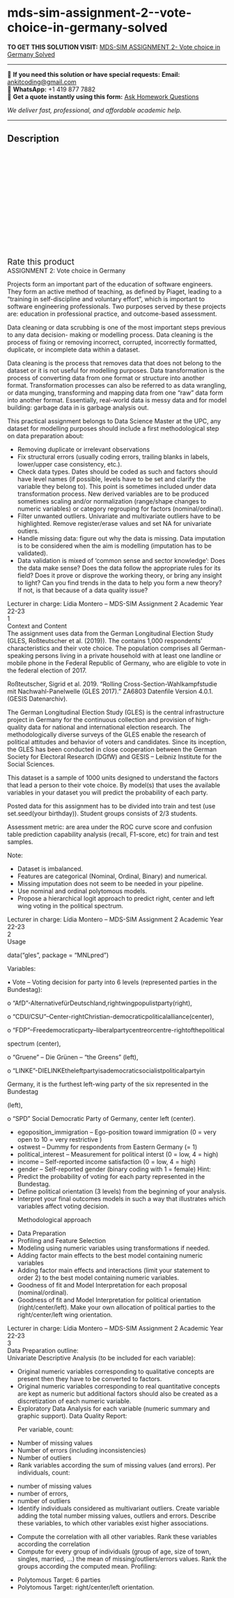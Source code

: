 # mds-sim-assignment-2--vote-choice-in-germany-solved
**TO GET THIS SOLUTION VISIT:** [MDS-SIM ASSIGNMENT 2- Vote choice in Germany Solved](https://www.ankitcodinghub.com/product/mds-sim-assignment-2-vote-choice-in-germany-solved/)


---

📩 **If you need this solution or have special requests:** **Email:** ankitcoding@gmail.com  
📱 **WhatsApp:** +1 419 877 7882  
📄 **Get a quote instantly using this form:** [Ask Homework Questions](https://www.ankitcodinghub.com/services/ask-homework-questions/)

*We deliver fast, professional, and affordable academic help.*

---

<h2>Description</h2>



<div class="kk-star-ratings kksr-auto kksr-align-center kksr-valign-top" data-payload="{&quot;align&quot;:&quot;center&quot;,&quot;id&quot;:&quot;101121&quot;,&quot;slug&quot;:&quot;default&quot;,&quot;valign&quot;:&quot;top&quot;,&quot;ignore&quot;:&quot;&quot;,&quot;reference&quot;:&quot;auto&quot;,&quot;class&quot;:&quot;&quot;,&quot;count&quot;:&quot;0&quot;,&quot;legendonly&quot;:&quot;&quot;,&quot;readonly&quot;:&quot;&quot;,&quot;score&quot;:&quot;0&quot;,&quot;starsonly&quot;:&quot;&quot;,&quot;best&quot;:&quot;5&quot;,&quot;gap&quot;:&quot;4&quot;,&quot;greet&quot;:&quot;Rate this product&quot;,&quot;legend&quot;:&quot;0\/5 - (0 votes)&quot;,&quot;size&quot;:&quot;24&quot;,&quot;title&quot;:&quot;MDS-SIM ASSIGNMENT 2- Vote choice in Germany Solved&quot;,&quot;width&quot;:&quot;0&quot;,&quot;_legend&quot;:&quot;{score}\/{best} - ({count} {votes})&quot;,&quot;font_factor&quot;:&quot;1.25&quot;}">

<div class="kksr-stars">

<div class="kksr-stars-inactive">
            <div class="kksr-star" data-star="1" style="padding-right: 4px">


<div class="kksr-icon" style="width: 24px; height: 24px;"></div>
        </div>
            <div class="kksr-star" data-star="2" style="padding-right: 4px">


<div class="kksr-icon" style="width: 24px; height: 24px;"></div>
        </div>
            <div class="kksr-star" data-star="3" style="padding-right: 4px">


<div class="kksr-icon" style="width: 24px; height: 24px;"></div>
        </div>
            <div class="kksr-star" data-star="4" style="padding-right: 4px">


<div class="kksr-icon" style="width: 24px; height: 24px;"></div>
        </div>
            <div class="kksr-star" data-star="5" style="padding-right: 4px">


<div class="kksr-icon" style="width: 24px; height: 24px;"></div>
        </div>
    </div>

<div class="kksr-stars-active" style="width: 0px;">
            <div class="kksr-star" style="padding-right: 4px">


<div class="kksr-icon" style="width: 24px; height: 24px;"></div>
        </div>
            <div class="kksr-star" style="padding-right: 4px">


<div class="kksr-icon" style="width: 24px; height: 24px;"></div>
        </div>
            <div class="kksr-star" style="padding-right: 4px">


<div class="kksr-icon" style="width: 24px; height: 24px;"></div>
        </div>
            <div class="kksr-star" style="padding-right: 4px">


<div class="kksr-icon" style="width: 24px; height: 24px;"></div>
        </div>
            <div class="kksr-star" style="padding-right: 4px">


<div class="kksr-icon" style="width: 24px; height: 24px;"></div>
        </div>
    </div>
</div>


<div class="kksr-legend" style="font-size: 19.2px;">
            <span class="kksr-muted">Rate this product</span>
    </div>
    </div>
<div class="page" title="Page 1">
<div class="section">
<div class="layoutArea">
<div class="column">
ASSIGNMENT 2: Vote choice in Germany

Projects form an important part of the education of software engineers. They form an active method of teaching, as defined by Piaget, leading to a “training in self-discipline and voluntary effort”, which is important to software engineering professionals. Two purposes served by these projects are: education in professional practice, and outcome-based assessment.

Data cleaning or data scrubbing is one of the most important steps previous to any data decision- making or modelling process. Data cleaning is the process of fixing or removing incorrect, corrupted, incorrectly formatted, duplicate, or incomplete data within a dataset.

Data cleaning is the process that removes data that does not belong to the dataset or it is not useful for modelling purposes. Data transformation is the process of converting data from one format or structure into another format. Transformation processes can also be referred to as data wrangling, or data munging, transforming and mapping data from one “raw” data form into another format. Essentially, real-world data is messy data and for model building: garbage data in is garbage analysis out.

This practical assignment belongs to Data Science Master at the UPC, any dataset for modelling purposes should include a first methodological step on data preparation about:

<ul>
<li>Removing duplicate or irrelevant observations</li>
<li>Fix structural errors (usually coding errors, trailing blanks in labels, lower/upper case
consistency, etc.).
</li>
<li>Check data types. Dates should be coded as such and factors should have level names (if
possible, levels have to be set and clarify the variable they belong to). This point is sometimes included under data transformation process. New derived variables are to be produced sometimes scaling and/or normalization (range/shape changes to numeric variables) or category regrouping for factors (nominal/ordinal).
</li>
<li>Filter unwanted outliers. Univariate and multivariate outliers have to be highlighted. Remove register/erase values and set NA for univariate outiers.</li>
<li>Handle missing data: figure out why the data is missing. Data imputation is to be considered when the aim is modelling (imputation has to be validated).</li>
<li>Data validation is mixed of ‘common sense and sector knowledge’: Does the data make sense? Does the data follow the appropriate rules for its field? Does it prove or disprove the working theory, or bring any insight to light? Can you find trends in the data to help you form a new theory? If not, is that because of a data quality issue?</li>
</ul>
</div>
</div>
<div class="layoutArea">
<div class="column">
Lecturer in charge: Lídia Montero – MDS-SIM Assignment 2 Academic Year 22-23

</div>
</div>
</div>
<div class="section">
<div class="layoutArea">
<div class="column">
1

</div>
</div>
</div>
</div>
<div class="page" title="Page 2">
<div class="section">
<div class="layoutArea">
<div class="column">
Context and Content

</div>
</div>
<div class="layoutArea">
<div class="column">
The assignment uses data from the German Longitudinal Election Study (GLES, Roßteutscher et al. (2019)). The contains 1,000 respondents’ characteristics and their vote choice. The population comprises all German-speaking persons living in a private household with at least one landline or mobile phone in the Federal Republic of Germany, who are eligible to vote in the federal election of 2017.

Roßteutscher, Sigrid et al. 2019. “Rolling Cross-Section-Wahlkampfstudie mit Nachwahl-Panelwelle (GLES 2017).” ZA6803 Datenfile Version 4.0.1. (GESIS Datenarchiv).

The German Longitudinal Election Study (GLES) is the central infrastructure project in Germany for the continuous collection and provision of high-quality data for national and international election research. The methodologically diverse surveys of the GLES enable the research of political attitudes and behavior of voters and candidates. Since its inception, the GLES has been conducted in close cooperation between the German Society for Electoral Research (DGfW) and GESIS – Leibniz Institute for the Social Sciences.

This dataset is a sample of 1000 units designed to understand the factors that lead a person to their vote choice. By model(s) that uses the available variables in your dataset you will predict the probability of each party.

Posted data for this assignment has to be divided into train and test (use set.seed(your birthday)). Student groups consists of 2/3 students.

Assessment metric: are area under the ROC curve score and confusion table prediction capability analysis (recall, F1-score, etc) for train and test samples.

Note:

<ul>
<li>Dataset is imbalanced.</li>
<li>Features are categorical (Nominal, Ordinal, Binary) and numerical.</li>
<li>Missing imputation does not seem to be needed in your pipeline.</li>
<li>Use nominal and ordinal polytomous models.</li>
<li>Propose a hierarchical logit approach to predict right, center and left wing voting in the
political spectrum.
</li>
</ul>
</div>
</div>
<div class="layoutArea">
<div class="column">
Lecturer in charge: Lídia Montero – MDS-SIM Assignment 2 Academic Year 22-23

</div>
</div>
</div>
<div class="section">
<div class="layoutArea">
<div class="column">
2

</div>
</div>
</div>
</div>
<div class="page" title="Page 3">
<div class="section">
<div class="layoutArea">
<div class="column">
Usage

data(“gles”, package = “MNLpred”)

Variables:

• Vote – Voting decision for party into 6 levels (represented parties in the Bundestag):

o “AfD”-AlternativefürDeutschland,rightwingpopulistparty(right),

o “CDU/CSU”–Center-rightChristian-democraticpoliticalalliance(center),

o “FDP”–Freedemocraticparty–liberalpartycentreorcentre-rightofthepolitical

spectrum (center),

o “Gruene” – Die Grünen – “the Greens” (left),

o “LINKE”-DIELINKEtheleftpartyisademocraticsocialistpoliticalpartyin

Germany, it is the furthest left-wing party of the six represented in the Bundestag

(left),

o “SPD” Social Democratic Party of Germany, center left (center).

<ul>
<li>egoposition_immigration – Ego-position toward immigration (0 = very open to 10 = very restrictive )</li>
<li>ostwest – Dummy for respondents from Eastern Germany (= 1)</li>
<li>political_interest – Measurement for political interst (0 = low, 4 = high)</li>
<li>income – Self-reported income satisfaction (0 = low, 4 = high)</li>
<li>gender – Self-reported gender (binary coding with 1 = female)
Hint:
</li>
<li>Predict the probability of voting for each party represented in the Bundestag.</li>
<li>Define political orientation (3 levels) from the beginning of your analysis.</li>
<li>Interpret your final outcomes models in such a way that illustrates which variables affect
voting decision.

Methodological approach
</li>
</ul>
<ul>
<li>Data Preparation</li>
<li>Profiling and Feature Selection</li>
<li>Modeling using numeric variables using transformations if needed.</li>
<li>Adding factor main effects to the best model containing numeric variables</li>
<li>Adding factor main effects and interactions (limit your statement to order 2) to the best
model containing numeric variables.
</li>
<li>Goodness of fit and Model Interpretation for each proposal (nominal/ordinal).</li>
<li>Goodness of fit and Model Interpretation for political orientation (right/center/left). Make
your own allocation of political parties to the right/center/left wing orientation.
</li>
</ul>
</div>
</div>
<div class="layoutArea">
<div class="column">
Lecturer in charge: Lídia Montero – MDS-SIM Assignment 2 Academic Year 22-23

</div>
</div>
</div>
<div class="section">
<div class="layoutArea">
<div class="column">
3

</div>
</div>
</div>
</div>
<div class="page" title="Page 4">
<div class="layoutArea">
<div class="column">
Data Preparation outline:

</div>
</div>
<div class="layoutArea">
<div class="column">
Univariate Descriptive Analysis (to be included for each variable):

<ul>
<li>Original numeric variables corresponding to qualitative concepts are present then they have to be converted to factors.</li>
<li>Original numeric variables corresponding to real quantitative concepts are kept as numeric but additional factors should also be created as a discretization of each numeric variable.</li>
<li>Exploratory Data Analysis for each variable (numeric summary and graphic support).
Data Quality Report:

Per variable, count:
</li>
</ul>
<ul>
<li>Number of missing values</li>
<li>Number of errors (including inconsistencies)</li>
<li>Number of outliers</li>
<li>Rank variables according the sum of missing values (and errors).
Per individuals, count:
</li>
</ul>
<ul>
<li>number of missing values</li>
<li>number of errors,</li>
<li>number of outliers</li>
<li>Identify individuals considered as multivariant outliers.
Create variable adding the total number missing values, outliers and errors. Describe these variables, to which other variables exist higher associations.
</li>
</ul>
<ul>
<li>Compute the correlation with all other variables. Rank these variables according the correlation</li>
<li>Compute for every group of individuals (group of age, size of town, singles, married, …) the mean of missing/outliers/errors values. Rank the groups according the computed mean.
Profiling:
</li>
</ul>
<ul>
<li>Polytomous Target: 6 parties</li>
<li>Polytomous Target: right/center/left orientation.</li>
</ul>
</div>
</div>
</div>
